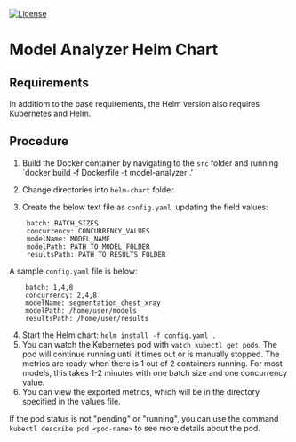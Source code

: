 <!--
Copyright 2020, NVIDIA CORPORATION.
Licensed under the Apache License, Version 2.0 (the "License");
you may not use this file except in compliance with the License.
You may obtain a copy of the License at
    http://www.apache.org/licenses/LICENSE-2.0
Unless required by applicable law or agreed to in writing, software
distributed under the License is distributed on an "AS IS" BASIS,
WITHOUT WARRANTIES OR CONDITIONS OF ANY KIND, either express or implied.
See the License for the specific language governing permissions and
limitations under the License.
-->

[![License](https://img.shields.io/badge/License-Apache_2.0-lightgrey.svg)](https://opensource.org/licenses/Apache-2.0)

# Model Analyzer Helm Chart

## Requirements

In additiom to the base requirements, the Helm version also requires Kubernetes and Helm.

## Procedure

1. Build the Docker container by navigating to the `src` folder and running `docker build -f Dockerfile -t model-analyzer .'
2. Change directories into `helm-chart` folder.
3. Create the below text file as `config.yaml`, updating the field values:

        batch: BATCH_SIZES
        concurrency: CONCURRENCY_VALUES
        modelName: MODEL_NAME
        modelPath: PATH_TO_MODEL_FOLDER
        resultsPath: PATH_TO_RESULTS_FOLDER

A sample `config.yaml` file is below:

        batch: 1,4,8
        concurrency: 2,4,8
        modelName: segmentation_chest_xray
        modelPath: /home/user/models
        resultsPath: /home/user/results

4. Start the Helm chart: `helm install -f config.yaml . `
5. You can watch the Kubernetes pod with `watch kubectl get pods`. The pod will continue running until it times out or is manually stopped. The metrics are ready when there is 1 out of 2 containers running. For most models, this takes 1-2 minutes with one batch size and one concurrency value.
6. You can view the exported metrics, which will be in the directory specified in the values file.

If the pod status is not "pending" or "running", you can use the command `kubectl describe pod <pod-name>` to see more details about the pod.
